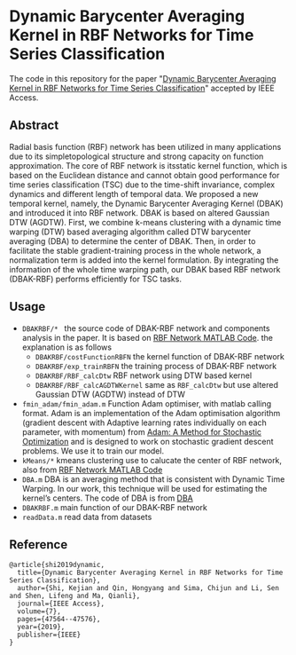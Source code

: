 # Dynamic Barycenter Averaging Kernel in RBF Networks for Time Series Classification
The code in this repository for the paper "[Dynamic Barycenter Averaging Kernel in RBF Networks for Time Series Classification](https://ieeexplore.ieee.org/abstract/document/8684820)" accepted by IEEE Access.



## Abstract

Radial basis function (RBF) network has been utilized in many applications due to its simpletopological  structure  and  strong  capacity  on  function  approximation.   The  core  of  RBF  network  is  itsstatic kernel function, which is based on the Euclidean distance and cannot obtain good performance for time series classification (TSC) due to the time-shift invariance, complex dynamics and different length of temporal data. We proposed a new temporal kernel, namely, the Dynamic Barycenter Averaging Kernel (DBAK) and introduced it into RBF network.  DBAK is based on altered Gaussian DTW (AGDTW). First, we combine k-means clustering with a dynamic time warping (DTW) based averaging algorithm called DTW barycenter averaging (DBA) to determine the center of DBAK. Then, in order to facilitate the stable gradient-training process in the whole network, a normalization term is added into the kernel formulation. By integrating the information of the whole time warping path, our DBAK based RBF network (DBAK-RBF) performs efficiently for TSC tasks.



## Usage

- `DBAKRBF/* ` the source code of DBAK-RBF network and components analysis in the paper. It is based on [RBF Network MATLAB Code](http://mccormickml.com/2013/08/16/rbf-network-matlab-code/). the explanation is as follows
  - `DBAKRBF/costFunctionRBFN` the kernel function of DBAK-RBF network
  - `DBAKRBF/exp_trainRBFN` the training process of DBAK-RBF network
  - `DBAKRBF/RBF_calcDtw` RBF network using DTW based kernel
  - `DBAKRBF/RBF_calcAGDTWKernel` same as `RBF_calcDtw` but use altered Gaussian DTW (AGDTW) instead of DTW
- `fmin_adam/fmin_adam.m` Function Adam optimiser, with matlab calling format. Adam is an implementation of the Adam optimisation algorithm (gradient descent with Adaptive learning rates individually on each parameter, with momentum) from [Adam: A Method for Stochastic Optimization](https://arxiv.org/abs/1412.6980) and is designed to work on stochastic gradient descent problems. We use it to train our model.
- `kMeans/*` kmeans clustering use to calucate the center of RBF network, also from [RBF Network MATLAB Code](http://mccormickml.com/2013/08/16/rbf-network-matlab-code/)
- `DBA.m` DBA is an averaging method that is consistent with Dynamic Time Warping. In our work, this technique
  will be used for estimating the kernel’s centers. The code of DBA is from [DBA](https://github.com/fpetitjean/DBA)
- `DBAKRBF.m` main function of our DBAK-RBF network
- `readData.m` read data from datasets



## Reference

```
@article{shi2019dynamic,
  title={Dynamic Barycenter Averaging Kernel in RBF Networks for Time Series Classification},
  author={Shi, Kejian and Qin, Hongyang and Sima, Chijun and Li, Sen and Shen, Lifeng and Ma, Qianli},
  journal={IEEE Access},
  volume={7},
  pages={47564--47576},
  year={2019},
  publisher={IEEE}
}
```

